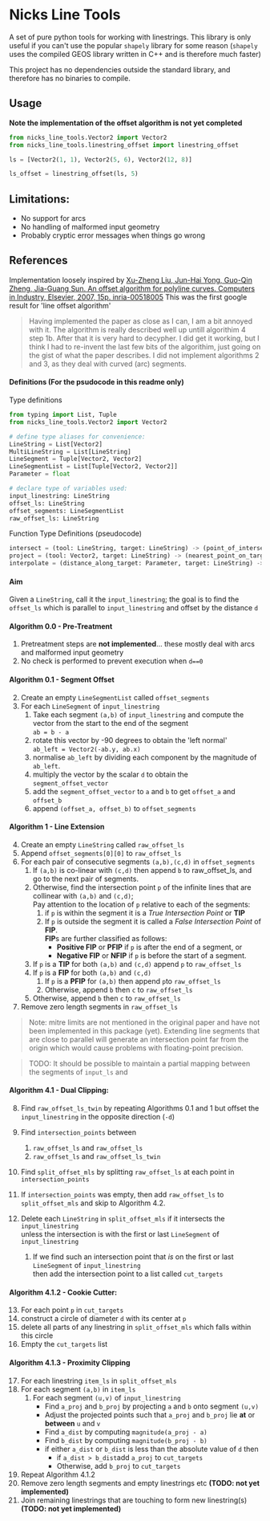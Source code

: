 # Nicks Line Tools

A set of pure python tools for working with linestrings. This library is only useful if you can't use the popular `shapely` library for some reason (`shapely` uses the compiled GEOS library written in C++ and is therefore much faster)

This project has no dependencies outside the standard library, and therefore has no binaries to compile.

## Usage

**Note the implementation of the offset algorithm is not yet completed**

```python
from nicks_line_tools.Vector2 import Vector2
from nicks_line_tools.linestring_offset import linestring_offset

ls = [Vector2(1, 1), Vector2(5, 6), Vector2(12, 8)]

ls_offset = linestring_offset(ls, 5)
```

## Limitations:

- No support for arcs
- No handling of malformed input geometry
- Probably cryptic error messages when things go wrong

## References

Implementation loosely inspired by
[Xu-Zheng Liu, Jun-Hai Yong, Guo-Qin Zheng, Jia-Guang Sun. An offset algorithm for polyline curves. Computers in Industry, Elsevier, 2007, 15p. inria-00518005](https://hal.inria.fr/inria-00518005/document)
This was the first google result for 'line offset algorithm'

> Having implemented the paper as close as I can, I am a bit annoyed with it.
> The algorithm is really described well up untill algorithim 4 step 1b.
> After that it is very hard to decypher. 
> I did get it working, but I think I had to re-invent the last few bits of the algorithim, just going on the gist of what the paper describes.
> I did not implement algorithms 2 and 3, as they deal with curved (arc) segments.





#### Definitions (For the psudocode in this readme only)

Type definitions
```python
from typing import List, Tuple
from nicks_line_tools.Vector2 import Vector2

# define type aliases for convenience:
LineString = List[Vector2]
MultiLineString = List[LineString]
LineSegment = Tuple[Vector2, Vector2]
LineSegmentList = List[Tuple[Vector2, Vector2]]
Parameter = float

# declare type of variables used:
input_linestring: LineString
offset_ls: LineString
offset_segments: LineSegmentList
raw_offset_ls: LineString
```

Function Type Definitions (pseudocode)
```python
intersect = (tool: LineString, target: LineString) -> (point_of_intersection: Optional[Vector2], distance_along_target: List[Parameter])
project = (tool: Vector2, target: LineString) -> (nearest_point_on_target_to_tool: Vector2, distance_along_target: Parameter)
interpolate = (distance_along_target: Parameter, target: LineString) -> (point_on_target: Vector2)
```

#### Aim
Given a `LineString`, call it the `input_linestring`; the goal is to find the `offset_ls` which is parallel to `input_linestring` and offset by the distance `d`


#### Algorithm 0.0 - Pre-Treatment
1. Pretreatment steps are **not implemented**... these mostly deal with arcs and malformed input geometry
1. No check is performed to prevent execution when `d==0`


#### Algorithm 0.1 - Segment Offset
2. Create an empty `LineSegmentList` called `offset_segments`
1. For each `LineSegment` of `input_linestring`
   1. Take each segment `(a,b)` of `input_linestring` and compute the vector from the start to the end of the segment<br/>
      `ab = b - a`
   1. rotate this vector by -90 degrees to obtain the 'left normal'<br/>
      `ab_left = Vector2(-ab.y, ab.x)`
   1. normalise `ab_left` by dividing each component by the magnitude of `ab_left`.
   1. multiply the vector by the scalar `d` to obtain the `segment_offset_vector`
   1. add the `segment_offset_vector` to `a` and `b` to get `offset_a` and `offset_b`
   1. append `(offset_a, offset_b)` to `offset_segments`


#### Algorithm 1 - Line Extension
4. Create an empty `LineString` called `raw_offset_ls`
1. Append `offset_segments[0][0]` to `raw_offset_ls`
1. For each pair of consecutive segments `(a,b),(c,d)` in `offset_segments`
   1. If `(a,b)` is co-linear with `(c,d)` then append `b` to raw_offset_ls, and go to the next pair of segments.
   1. Otherwise, find the intersection point `p` of the infinite lines that are collinear with `(a,b)` and `(c,d)`;<br>
      Pay attention to the location of `p` relative to each of the segments:
      1. if `p` is within the segment it is a *True Intersection Point* or **TIP**
      1. If `p` is outside the segment it is called a *False Intersection Point* of **FIP**.<br/>
         **FIP**s are further classified  as follows:
         - **Positive FIP** or **PFIP** if `p` is after the end of a segment, or
         - **Negative FIP** or **NFIP** if `p` is before the start of a segment.
   1. If `p` is a **TIP** for both `(a,b)` and `(c,d)` append `p` to `raw_offset_ls`
   1. If `p` is a **FIP** for both `(a,b)` and `(c,d)`
      1. If `p` is a **PFIP** for `(a,b)` then append `p`to `raw_offset_ls`
      1. Otherwise, append `b` then `c` to `raw_offset_ls`
   1. Otherwise, append `b` then `c` to `raw_offset_ls`
1. Remove zero length segments in `raw_offset_ls`

>Note: mitre limits are not mentioned in the original paper and have not been implemented in this package (yet).
> Extending line segments that are close to parallel will generate an intersection point far from the origin 
> which would cause problems with floating-point precision.

> TODO: It should be possible to maintain a partial mapping between the segments of  `input_ls` and

#### Algorithm 4.1 - Dual Clipping:
8. Find `raw_offset_ls_twin` by repeating Algorithms 0.1 and 1 but offset the `input_linestring` in the opposite direction (`-d`)
1. Find `intersection_points` between
   1. `raw_offset_ls` and `raw_offset_ls`
   1. `raw_offset_ls` and `raw_offset_ls_twin`

1. Find `split_offset_mls` by splitting `raw_offset_ls` at each point in `intersection_points`
1. If `intersection_points` was empty, then add `raw_offset_ls` to `split_offset_mls` and skip to Algorithm 4.2.
1. Delete each `LineString` in `split_offset_mls` if it intersects the `input_linestring`<br>
   unless the intersection is with the first or last `LineSegment` of `input_linestring`
   1. If we find such an intersection point that *is* on the first or last `LineSegment` of `input_linestring`<br/>
   then add the intersection point to a list called `cut_targets`

#### Algorithm 4.1.2 - Cookie Cutter:
13. For each point `p` in `cut_targets`
   1. construct a circle of diameter `d` with its center at `p`
   1. delete all parts of any linestring in `split_offset_mls` which falls within this circle
1. Empty the `cut_targets` list

#### Algorithm 4.1.3 - Proximity Clipping
17. For each linestring `item_ls` in `split_offset_mls`
   1. For each segment `(a,b)` in `item_ls`
      1. For each segment `(u,v)` of `input_linestring`
         - Find `a_proj` and `b_proj` by projecting `a` and `b` onto segment `(u,v)`
         - Adjust the projected points such that `a_proj` and `b_proj` lie **at** or **between** `u` and `v`
         - Find `a_dist` by computing `magnitude(a_proj - a)`
         - Find `b_dist` by computing `magnitude(b_proj - b)`
         - if either `a_dist` or `b_dist` is less than the absolute value of `d` then
            - if `a_dist > b_dist`add `a_proj` to `cut_targets`
            - Otherwise, add `b_proj` to `cut_targets`  
1. Repeat Algorithm 4.1.2
1. Remove zero length segments and empty linestrings etc **(TODO: not yet implemented)** 
1. Join remaining linestrings that are touching to form new linestring(s) **(TODO: not yet implemented)**




